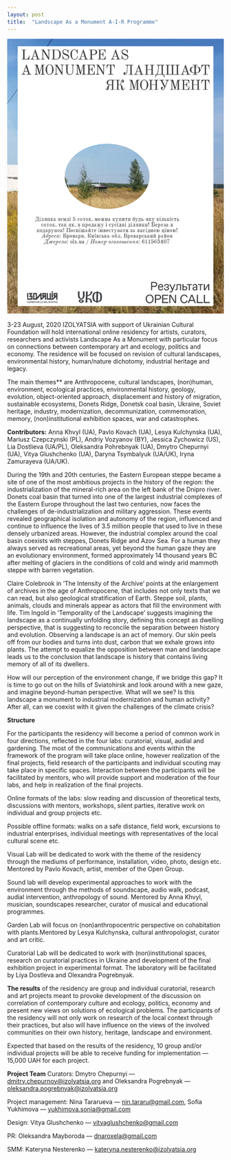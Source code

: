 ```yaml
---
layout: post
title:  "Landscape As a Monument A-I-R Programme"
---
```


![open call](/img_open_call4_4.jpg)

3-23 August, 2020 IZOLYATSIA with support of Ukrainian Cultural Foundation will hold international online residency for artists, curators, researchers and activists Landscape As a Monument with particular focus on connections between contemporary art and ecology, politics and economy. The residence will be focused on revision of cultural landscapes, environmental history, human/nature dichotomy, industrial heritage and legacy.

The main themes** are Anthropocene, cultural landscapes, (non)human, environment, ecological practices, environmental history, geology, evolution, object-oriented approach, displacement and history of migration, sustainable ecosystems, Donets Ridge, Donetsk coal basin, Ukraine, Soviet heritage, industry, modernization, decommunization, commemoration, memory, (non)institutional exhibition spaces, war and catastrophes.  

**Contributors:** Anna Khvyl (UA), Pavlo Kovach (UA), Lesya Kulchynska (UA), Mariusz Czepczynski (PL), Andriy Vozyanov (BY), Jessica Zychowicz (US), Lia Dostlieva (UA/PL), Oleksandra Pohrebnyak (UA), Dmytro Chepurnyi (UA), Vitya Glushchenko (UA), Daryna Tsymbalyuk (UA/UK), Iryna Zamurayeva (UA/UK). 

During the 19th and 20th centuries, the Eastern European steppe became a site of one of the most ambitious projects in the history of the region: the industrialization of the mineral-rich area on the left bank of the Dnipro river. Donets coal basin that turned into one of the largest industrial complexes of the Eastern Europe throughout the last two centuries, now faces the challenges of de-industrialization and military aggression. These events revealed geographical isolation and autonomy of the region, influenced and continue to influence the lives of 3.5 million people that used to live in these densely urbanized areas. However, the industrial complex around the coal basin coexists with steppes, Donets Ridge and Azov Sea. For a human they always served as recreational areas, yet beyond the human gaze they are an evolutionary environment, formed approximately 14 thousand years BC after melting of glaciers in the conditions of cold and windy arid mammoth steppe with barren vegetation.

Claire Colebrook in ‘The Intensity of the Archive’ points at the enlargement of archives in the age of Anthropocene, that includes not only texts that we can read, but also geological stratification of Earth. Steppe soil, plants, animals, clouds and minerals appear as actors that fill the environment with life. Tim Ingold in ‘Temporality of the Landscape’ suggests imagining the landscape as a continually unfolding story, defining this concept as dwelling perspective, that is suggesting to reconcile the separation between history and evolution. Observing a landscape is an act of memory. Our skin peels off from our bodies and turns into dust, carbon that we exhale grows into plants. The attempt to equalize the opposition between man and landscape leads us to the conclusion that landscape is history that contains living memory of all of its dwellers.

How will our perception of the environment change, if we bridge this gap? It is time to go out on the hills of Sviatohirsk and look around with a new gaze, and imagine beyond-human perspective. What will we see? Is this landscape a monument to industrial modernization and human activity? After all, can we coexist with it given the challenges of the climate crisis?

**Structure**

For the participants the residency will become a period of common work in four directions, reflected in the four labs: curatorial, visual, audial and gardening. The most of the communications and events within the framework of the program will take place online, however realization of the final projects, field research of the participants and individual scouting may take place in specific spaces. Interaction between the participants will be facilitated by mentors, who will provide support and moderation of the four labs, and help in realization of the final projects. 

Online formats of the labs: slow reading and discussion of theoretical texts, discussions with mentors, workshops, silent parties, iterative work on individual and group projects etc.  

Possible offline formats: walks on a safe distance, field work, excursions to industrial enterprises, individual meetings with representatives of the local cultural scene etc. 

Visual Lab will be dedicated to work with the theme of the residency through the mediums of performance, installation, video, photo, design etc. Mentored by Pavlo Kovach, artist, member of the Open Group.

Sound lab will develop experimental approaches to work with the environment through the methods of soundscape, audio walk, podcast, audial intervention, anthropology of sound. Mentored by Anna Khvyl, musician, soundscapes researcher, curator of musical and educational programmes.

Garden Lab will focus on (non)anthropocentric perspective on cohabitation with plants.Mentored by Lesya Kulchynska, cultural anthropologist, curator and art critic. 

Curatorial Lab will be dedicated to work with (non)institutional spaces, research on curatorial practices in Ukraine and development of the final exhibition project in experimental format. The laboratory will be facilitated by Liya Dostleva and Olexandra Pogrebnyak.

**The results** of the residency are group and individual curatorial, research and art projects meant to provoke development of the discussion on correlation of contemporary culture and ecology, politics, economy and present new views on solutions of ecological problems. The participants of the residency will not only work on research of the local context through their practices, but also will have influence on the views of the involved communities on their own history, heritage, landscape and environment.

Expected that based on the results of the residency, 10 group and/or individual projects will be able to receive funding for implementation — 15,000 UAH for each project.

**Project Team**
Curators: Dmytro Chepurnyi — dmitry.chepurnoy@izolyatsia.org and Oleksandra Pogrebnyak — oleksandra.pogrebnyak@izolyatsia.org

Project management: Nina Tararueva — nin.tararu@gmail.com, Sofia Yukhimova — yukhimova.sonia@gmail.com

Design: Vitya Glushchenko — vityaglushchenko@gmail.com

PR: Oleksandra Mayboroda — dnaroxela@gmail.com

SMM: Kateryna Nesterenko — kateryna.nesterenko@izolyatsia.org
